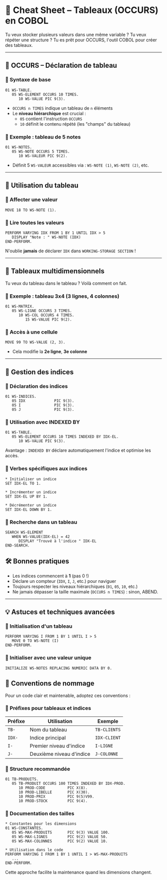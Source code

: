 # 🧾 Cheat Sheet – Tableaux (OCCURS) en COBOL

Tu veux stocker plusieurs valeurs dans une même variable ? Tu veux répéter une structure ? Tu es prêt pour OCCURS, l'outil COBOL pour créer des tableaux.

---

## 📌 OCCURS – Déclaration de tableau

### 🔹 Syntaxe de base

```cobol
01 WS-TABLE.
   05 WS-ELEMENT OCCURS 10 TIMES.
      10 WS-VALUE PIC 9(3).
```

* `OCCURS n TIMES` indique un tableau de `n` éléments
* Le **niveau hiérarchique** est crucial :
   * `05` contient l'instruction `OCCURS`
   * `10` définit le contenu répété (les "champs" du tableau)

### 🧠 Exemple : tableau de 5 notes

```cobol
01 WS-NOTES.
   05 WS-NOTE OCCURS 5 TIMES.
      10 WS-VALEUR PIC 9(2).
```

* Définit 5 `WS-VALEUR` accessibles via : `WS-NOTE (1)`, `WS-NOTE (2)`, etc.

---

## 🧪 Utilisation du tableau

### 🔹 Affecter une valeur

```cobol
MOVE 18 TO WS-NOTE (1).
```

### 🔹 Lire toutes les valeurs

```cobol
PERFORM VARYING IDX FROM 1 BY 1 UNTIL IDX > 5
   DISPLAY "Note : " WS-NOTE (IDX)
END-PERFORM.
```

N'oublie **jamais** de déclarer `IDX` dans `WORKING-STORAGE SECTION` !

---

## 🔁 Tableaux multidimensionnels

Tu veux du tableau dans le tableau ? Voilà comment on fait.

### 🔹 Exemple : tableau 3x4 (3 lignes, 4 colonnes)

```cobol
01 WS-MATRIX.
   05 WS-LIGNE OCCURS 3 TIMES.
      10 WS-COL OCCURS 4 TIMES.
         15 WS-VALUE PIC 9(2).
```

### 🔹 Accès à une cellule

```cobol
MOVE 99 TO WS-VALUE (2, 3).
```

* Cela modifie la **2e ligne**, **3e colonne**

---

## 🔢 Gestion des indices

### 🔹 Déclaration des indices

```cobol
01 WS-INDICES.
   05 IDX             PIC 9(3).
   05 I               PIC 9(3).
   05 J               PIC 9(3).
```

### 🔹 Utilisation avec INDEXED BY

```cobol
01 WS-TABLE.
   05 WS-ELEMENT OCCURS 10 TIMES INDEXED BY IDX-EL.
      10 WS-VALUE PIC 9(3).
```

Avantage : `INDEXED BY` déclare automatiquement l'indice et optimise les accès.

### 🔹 Verbes spécifiques aux indices

```cobol
* Initialiser un indice
SET IDX-EL TO 1.

* Incrémenter un indice
SET IDX-EL UP BY 1.

* Décrémenter un indice
SET IDX-EL DOWN BY 1.
```

### 🔹 Recherche dans un tableau

```cobol
SEARCH WS-ELEMENT
   WHEN WS-VALUE(IDX-EL) = 42
      DISPLAY "Trouvé à l'indice " IDX-EL
END-SEARCH.
```

## 🛠 Bonnes pratiques

* Les indices commencent à **1** (pas 0 !)
* Déclare un compteur (`IDX`, `I`, `J`, etc.) pour naviguer
* Toujours respecter les niveaux hiérarchiques (`01`, `05`, `10`, etc.)
* Ne jamais dépasser la taille maximale (`OCCURS n TIMES`) : sinon, ABEND.

---

## 💡 Astuces et techniques avancées

### 🔹 Initialisation d'un tableau

```cobol
PERFORM VARYING I FROM 1 BY 1 UNTIL I > 5
   MOVE 0 TO WS-NOTE (I)
END-PERFORM.
```

### 🔹 Initialiser avec une valeur unique

```cobol
INITIALIZE WS-NOTES REPLACING NUMERIC DATA BY 0.
```

## 📝 Conventions de nommage

Pour un code clair et maintenable, adoptez ces conventions :

### 🔹 Préfixes pour tableaux et indices

| Préfixe | Utilisation | Exemple |
|---------|-------------|---------|
| `TB-`   | Nom du tableau | `TB-CLIENTS` |
| `IDX-`  | Indice principal | `IDX-CLIENT` |
| `I-`    | Premier niveau d'indice | `I-LIGNE` |
| `J-`    | Deuxième niveau d'indice | `J-COLONNE` |

### 🔹 Structure recommandée

```cobol
01 TB-PRODUITS.
   05 TB-PRODUIT OCCURS 100 TIMES INDEXED BY IDX-PROD.
      10 PROD-CODE          PIC X(8).
      10 PROD-LIBELLE       PIC X(30).
      10 PROD-PRIX          PIC 9(5)V99.
      10 PROD-STOCK         PIC 9(4).
```

### 🔹 Documentation des tailles

```cobol
* Constantes pour les dimensions
01 WS-CONSTANTES.
   05 WS-MAX-PRODUITS       PIC 9(3) VALUE 100.
   05 WS-MAX-LIGNES         PIC 9(2) VALUE 50.
   05 WS-MAX-COLONNES       PIC 9(2) VALUE 10.

* Utilisation dans le code
PERFORM VARYING I FROM 1 BY 1 UNTIL I > WS-MAX-PRODUITS
   ...
END-PERFORM.
```

Cette approche facilite la maintenance quand les dimensions changent.